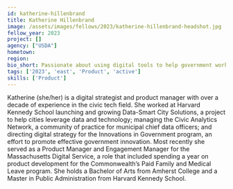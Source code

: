 ```yaml
---
id: katherine-hillenbrand
title: Katherine Hillenbrand
image: /assets/images/fellows/2023/katherine-hillenbrand-headshot.jpg
fellow_year: 2023
project: []
agency: ["USDA"]
hometown: 
region: 
bio_short: Passionate about using digital tools to help government work better for residents.
tags: ['2023', 'east', 'Product', 'active']
skills: ['Product']
---
```


Katherine (she/her) is a digital strategist and product manager with over a decade of experience in the civic tech field. She worked at Harvard Kennedy School launching and growing Data-Smart City Solutions, a project to help cities leverage data and technology; managing the Civic Analytics Network, a community of practice for municipal chief data officers; and directing digital strategy for the Innovations in Government program, an effort to promote effective government innovation. Most recently she served as a Product Manager and Engagement Manager for the Massachusetts Digital Service, a role that included spending a year on product development for the Commonwealth’s Paid Family and Medical Leave program. She holds a Bachelor of Arts from Amherst College and a Master in Public Administration from Harvard Kennedy School.